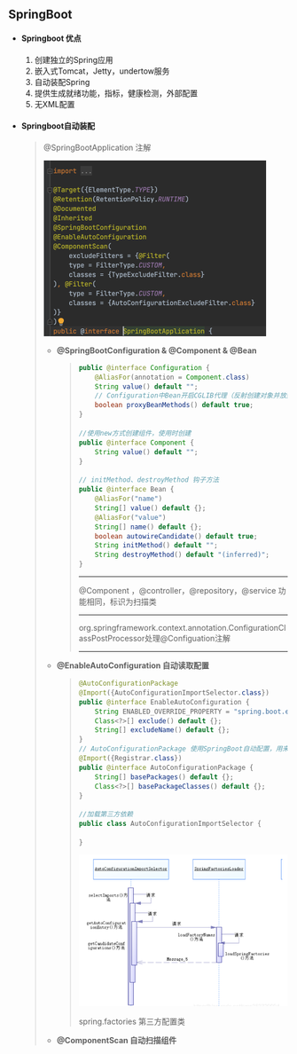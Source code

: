 ## SpringBoot

- #### **Springboot 优点**

  1. 创建独立的Spring应用
  2. 嵌入式Tomcat，Jetty，undertow服务
  3. 自动装配Spring
  4. 提供生成就绪功能，指标，健康检测，外部配置
  5. 无XML配置

- #### **Springboot自动装配**

  > @SpringBootApplication 注解
  >
  > <img src="image-20220128125758202.png" alt="image-20220128125758202" style="zoom:50%;" /> 
  >
  > - **@SpringBootConfiguration & @Component  & @Bean**
  >
  >   > ~~~java
  >   > public @interface Configuration {
  >   >     @AliasFor(annotation = Component.class)
  >   >     String value() default "";
  >   >     // Configuration中Bean开启CGLIB代理（反射创建对象并放到IOC容器中）
  >   >     boolean proxyBeanMethods() default true;
  >   > }
  >   > 
  >   > //使用new方式创建组件，使用时创建
  >   > public @interface Component {
  >   >     String value() default "";
  >   > }
  >   > 
  >   > // initMethod、destroyMethod 钩子方法
  >   > public @interface Bean {
  >   >     @AliasFor("name")
  >   >     String[] value() default {};
  >   >     @AliasFor("value")
  >   >     String[] name() default {};
  >   >     boolean autowireCandidate() default true;
  >   >     String initMethod() default "";
  >   >     String destroyMethod() default "(inferred)";
  >   > }
  >   > 
  >   > ~~~
  >   >
  >   > ---
  >   >
  >   > @Component ，@controller，@repository，@service 功能相同，标识为扫描类
  >   >
  >   > ---
  >   >
  >   > org.springframework.context.annotation.ConfigurationClassPostProcessor处理@Configuation注解
  >   >
  >   > ---
  >   >
  >
  >
  > - **@EnableAutoConfiguration 自动读取配置**
  >
  >   > ~~~java
  >   > @AutoConfigurationPackage
  >   > @Import({AutoConfigurationImportSelector.class})
  >   > public @interface EnableAutoConfiguration {
  >   >     String ENABLED_OVERRIDE_PROPERTY = "spring.boot.enableautoconfiguration";
  >   >     Class<?>[] exclude() default {};
  >   >     String[] excludeName() default {};
  >   > }
  >   > // AutoConfigurationPackage 使用SpringBoot自动配置，用来将主配置类所在包及其子包中的类加载到Spring容器
  >   > @Import({Registrar.class})
  >   > public @interface AutoConfigurationPackage {
  >   >     String[] basePackages() default {};
  >   >     Class<?>[] basePackageClasses() default {};
  >   > }
  >   > 
  >   > //加载第三方依赖
  >   > public class AutoConfigurationImportSelector {
  >   >   
  >   > }
  >   > ~~~
  >   >
  >   > <img src="image-20220128152626452.png" alt="image-20220128152626452" style="zoom:50%;" /> 
  >   >
  >   > spring.factories 第三方配置类
  >
  > - **@ComponentScan 自动扫描组件**
  >
  > 
  
  

